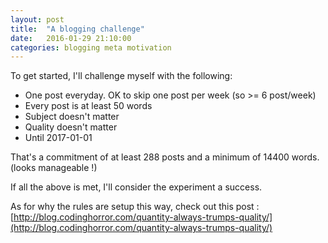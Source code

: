 ```yaml
---
layout: post
title:  "A blogging challenge"
date:   2016-01-29 21:10:00
categories: blogging meta motivation
---
```


To get started, I'll challenge myself with the following:

  - One post everyday. OK to skip one post per week (so >= 6 post/week)
  - Every post is at least 50 words
  - Subject doesn't matter
  - Quality doesn't matter
  - Until 2017-01-01
  
That's a commitment of at least 288 posts and a minimum of 14400 words. (looks manageable !)
 
If all the above is met, I'll consider the experiment a success.
 
As for why the rules are setup this way, check out this post : 
[http://blog.codinghorror.com/quantity-always-trumps-quality/](http://blog.codinghorror.com/quantity-always-trumps-quality/)
